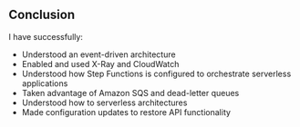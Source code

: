 ## Conclusion
I have successfully: 
- Understood an event-driven architecture
- Enabled and used X-Ray and CloudWatch
- Understood how Step Functions is configured to orchestrate serverless applications
- Taken advantage of Amazon SQS and dead-letter queues
- Understood how to serverless architectures
- Made configuration updates to restore API functionality
